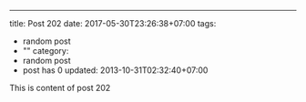 ---
title: Post 202
date: 2017-05-30T23:26:38+07:00
tags:
  - random post
  - ""
category:
  - random post
  - post has 0
updated: 2013-10-31T02:32:40+07:00

This is content of post 202